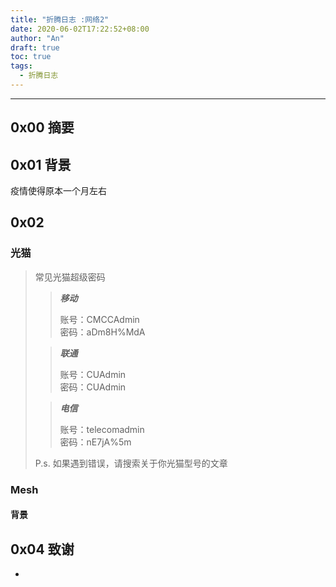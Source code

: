 ```yaml
---
title: "折腾日志 :网络2"
date: 2020-06-02T17:22:52+08:00
author: "An"
draft: true
toc: true
tags: 
  - 折腾日志
---
```


---

<!-- require APlayer -->
<link rel="stylesheet" href="https://cdn.jsdelivr.net/npm/aplayer/dist/APlayer.min.css">
<script src="https://cdn.jsdelivr.net/npm/aplayer/dist/APlayer.min.js"></script>
<!-- require MetingJS -->
<script src="https://cdn.jsdelivr.net/npm/meting@2/dist/Meting.min.js"></script>

<meting-js
        server="netease"
        type="song"
        id="19945735">
</meting-js>

## 0x00 摘要



## 0x01 背景

疫情使得原本一个月左右

## 0x02 

### 光猫

>常见光猫超级密码
>
>>***移动***
>>
>>账号：CMCCAdmin<br>
>>密码：aDm8H%MdA
>
>>***联通***
>>
>>账号：CUAdmin<br>
>>密码：CUAdmin
>
>>***电信***
>>
>>账号：telecomadmin<br>
>>密码：nE7jA%5m
>
>
>P.s. 如果遇到错误，请搜索关于你光猫型号的文章

### Mesh

#### 背景

## 0x04 致谢

- 
